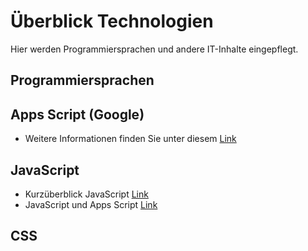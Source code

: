 # Überblick Technologien

Hier werden Programmiersprachen und andere IT-Inhalte eingepflegt.

## Programmiersprachen

## Apps Script (Google)  

* Weitere Informationen finden Sie unter diesem [Link](AppsScriptResources.MD)

## JavaScript  

* Kurzüberblick JavaScript [Link](JavaScript.MD)
* JavaScript und Apps Script [Link](JavaScriptAndAppsScript.MD)



## CSS  
